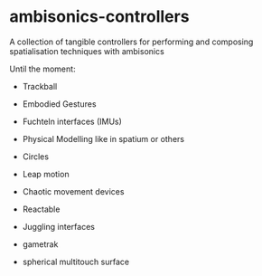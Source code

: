 # ambisonics-controllers
A collection of tangible controllers for performing and composing spatialisation techniques with ambisonics

Until the moment: 

- Trackball

- Embodied Gestures

- Fuchteln interfaces (IMUs)

- Physical Modelling like in spatium or others

- Circles

- Leap motion

- Chaotic movement devices

- Reactable

- Juggling interfaces

- gametrak

- spherical multitouch surface










